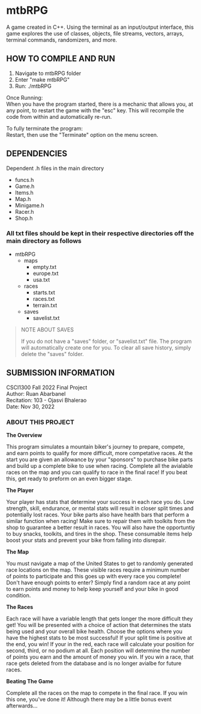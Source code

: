 # mtbRPG

A game created in C++. Using the terminal as an input/output interface, this game explores the use of classes, objects, file streams, vectors, arrays, terminal commands, randomizers, and more.

## HOW TO COMPILE AND RUN

1. Navigate to mtbRPG folder
2. Enter "make mtbRPG"
3. Run: ./mtbRPG  

Once Running:  
When you have the program started, there is a mechanic that allows you, at any point, to restart the game with the "esc" key. This will recompile the code from within and automatically re-run.  

To fully terminate the program:  
Restart, then use the "Terminate" option on the menu screen.

## DEPENDENCIES

Dependent .h files in the main directory  
- funcs.h  
- Game.h  
- Items.h  
- Map.h  
- Minigame.h  
- Racer.h  
- Shop.h  

### All txt files should be kept in their respective directories off the main directory as follows

- mtbRPG
    - maps
        - empty.txt
        - europe.txt
        - usa.txt
    - races
        - starts.txt
        - races.txt
        - terrain.txt
    - saves
        - savelist.txt

> NOTE ABOUT SAVES
>
> If you do not have a "saves" folder, or "savelist.txt" file. The program will automatically create one for you. To clear all save history, simply delete the "saves" folder.

## SUBMISSION INFORMATION

CSCI1300 Fall 2022 Final Project\
Author: Ruan Abarbanel\
Recitation: 103 - Ojasvi Bhalerao\
Date: Nov 30, 2022


### ABOUT THIS PROJECT

**The Overview**

This program simulates a mountain biker's journey to prepare, compete, and earn points to qualify for more difficult, more competative races. At the start you are given an allowance by your "sponsors" to purchase bike parts and build up a complete bike to use when racing. Complete all the avialable races on the map and you can qualify to race in the final race! If you beat this, get ready to preform on an even bigger stage.

**The Player**

Your player has stats that determine your success in each race you do. Low strength, skill, endurance, or mental stats will result in closer split times and potentially lost races.
Your bike parts also have health bars that perform a similar function when racing! Make sure to repair them with toolkits from the shop to guarantee a better result in races.
You will also have the opportuntiy to buy snacks, toolkits, and tires in the shop. These consumable items help boost your stats and prevent your bike from falling into disrepair.

**The Map**

You must navigate a map of the United States to get to randomly generated race locations on the map. These visible races require a minimum number of points to participate and this goes up with every race you complete!
Don't have enough points to enter? Simply find a random race at any point to earn points and money to help keep yourself and your bike in good condition.

**The Races**

Each race will have a variable length that gets longer the more difficult they get! You will be presented with a choice of action that determines the stats being used and your overall bike health. Choose the options where you have the highest stats to be most successful! If your split time is positive at the end, you win! If your in the red, each race will calculate your position for second, third, or no podium at all. Each position will determine the number of points you earn and the amount of money you win. If you win a race, that race gets deleted from the database and is no longer avialbe for future races.

**Beating The Game**

Complete all the races on the map to compete in the final race. If you win this one, you've done it! Although there may be a little bonus event afterwards...
